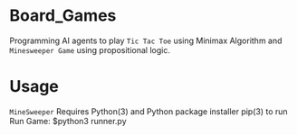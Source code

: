 # Board_Games
Programming AI agents to play `Tic Tac Toe` using Minimax Algorithm and  `Minesweeper Game` using propositional logic.

# Usage 
`MineSweeper`
Requires Python(3) and Python package installer pip(3) to run
Run Game: $python3 runner.py



